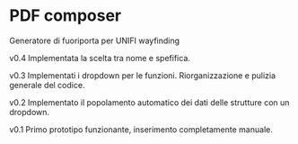 # PDF composer
Generatore di fuoriporta per UNIFI wayfinding


v0.4
Implementata la scelta tra nome e spefifica.

v0.3
Implementati i dropdown per le funzioni.
Riorganizzazione e pulizia generale del codice.

v0.2
Implementato il popolamento automatico dei dati delle strutture con un dropdown.

v0.1
Primo prototipo funzionante, inserimento completamente manuale.
